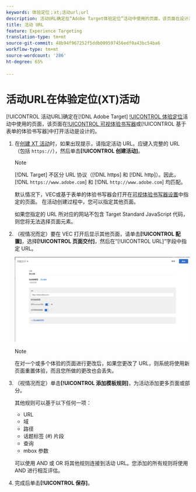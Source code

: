 ```yaml
---
keywords: 体验定位；xt;活动url;url
description: 活动URL确定在“Adobe Target体验定位”活动中使用的页面，该页面在设计活动时在可视体验书写器(VEC)或基于表单的体验书写器中打开。
title: 活动 URL
feature: Experience Targeting
translation-type: tm+mt
source-git-commit: 48b94f967252f5ddb009597456edf0a43bc54ba6
workflow-type: tm+mt
source-wordcount: '286'
ht-degree: 65%

---
```



# 活动URL在体验定位(XT)活动

[!UICONTROL 活动URL]确定在[!DNL Adobe Target] [!UICONTROL 体验定位](XT)活动中使用的页面，该页面在[!UICONTROL 可视体验书写器](VEC)或[!UICONTROL 基于表单的体验书写器]中打开活动是设计的。

1. 在[创建 XT 活动](/help/c-activities/t-experience-target/t-xt-create/xt-create.md)时，如果出现提示，请指定活动 URL。应键入完整的 URL（包括 `https://`），然后单击&#x200B;**[!UICONTROL 创建活动]**。

   >[!NOTE]
   >
   >[!DNL Target] 不区分 URL 协议（[!DNL https] 和 [!DNL http]）。因此，[!DNL `https://www.adobe.com`] 和 [!DNL `http://www.adobe.com`] 均匹配。
   >
   >默认情况下，VEC或基于表单的体验书写器会打开在[可视体验书写器设置](/help/administrating-target/visual-experience-composer-set-up.md)中指定的页面。 在活动创建过程中，您可以指定其他页面。
   >
   >如果您指定的 URL 所对应的网站不包含 Target Standard JavaScript 代码，则您将无法选择页面元素。

1. （视情况而定）要在 VEC 打开后显示其他页面，请单击&#x200B;**[!UICONTROL 配置]**，选择&#x200B;**[!UICONTROL 页面交付]**，然后在“[!UICONTROL URL]”字段中指定 URL。

   ![“页面交付”对话框](/help/c-activities/t-experience-target/t-xt-create/assets/url-config-new.png)

   >[!NOTE]
   >
   >在对一个或多个体验的页面进行更改后，如果您更改了 URL，则系统将使用新页面重置体验，而且您所做的更改也会丢失。

1. （视情况而定）单击&#x200B;**[!UICONTROL 添加模板规则]**，为活动添加更多页面或部分。

   其他规则可以基于以下任何一项：

   * URL
   * 域
   * 路径
   * 话题标签 (#) 片段
   * 查询
   * mbox 参数

   可以使用 AND 或 OR 将其他规则连接到活动 URL。您添加的所有规则将使用 AND 进行相互评估。

1. 完成后单击&#x200B;**[!UICONTROL 保存]**。
